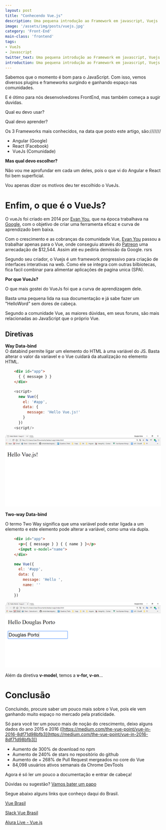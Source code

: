```yaml
---
layout: post
title: "Conhecendo Vue.js"
description: Uma pequena introdução ao Framework em javascript, Vuejs
image: '/assets/img/posts/vuejs.jpg'
category: 'Front-End'
main-class: 'frontend'
tags:
- VueJs
- Javascript
twitter_text: Uma pequena introdução ao Framework em javascript, Vuejs.
introduction: Uma pequena introdução ao Framework em javascript, Vuejs.
---
```




Sabemos que o momento é bom para o JavaScript. Com isso, vemos diversos plugins e frameworks surgindo e ganhando espaço nas comunidades.

E é ótimo para nós desenvolvedores FrontEnd, mas também começa a sugir duvidas.

Qual eu devo usar?

Qual devo aprender?

Os 3 Frameworks mais conhecidos, na data que posto este artigo, são:///////
- Angular (Google)
- React (Facebook)
- VueJs (Comunidade)

**Mas qual devo escolher?**

Não vou me aprofundar em cada um deles, pois o que vi do Angular e React foi bem superficial.

Vou apenas dizer os motivos deu ter escolhido o VueJs.

# Enfim, o que é o VueJs?

O vueJs foi criado em 2014 por [Evan You](https://medium.com/@youyuxi), que na época trabalhava na [Google](https://google.com), com o objetivo de criar uma ferramenta eficaz e curva de aprendizado bem baixa.


Com o crescimento e as cobranças da comunidade Vue, [Evan You](https://medium.com/@youyuxi) passou a trabalhar apenas para o Vue, onde conseguiu através do [Patreon](https://www.patreon.com/evanyou) uma arrecadação de $12,544.
Assim até eu pediria demissão da Google. rsrs

 Segundo seu criador, o Vuejs é um framework progressivo para criação de interfaces interativas na web. Como ele se integra com outras bilbiotecas, fica facil combinar para alimentar aplicações de pagina unica (SPA).  

**Por que VueJs?**

O que mais gostei do VueJs foi que a curva de aprendizagem dele.

Basta uma pequena lida na sua documentação e já sabe fazer um "HelloWord" sem dores de cabeça.
 
Segundo a comunidade Vue, as maiores dúvidas, em seus foruns, são mais relacionadas ao JavaScript que o próprio Vue.

## Diretivas

**Way Data-bind**  
O databind permite ligar um elemento do HTML à uma variável do JS. Basta alterar o valor da variavel e o Vue cuidará da atualização no elemento HTML.  

```html
    <div id="app">
      { { message } }
    </div>
```


```javascript
    <script>
      new Vue({
        el: '#app',
        data: {
          message: 'Hello Vue.js!'
        }
      })
    <script/>
```


![Way Data-bind](/assets/img/posts/directiva.png)


**Two-way Data-bind** 

O termo Two Way significa que uma variável pode estar ligada a um elemento e este elemento pode alterar a variável, como uma via dupla.  

```html
    <div id="app">
      <p>{ { message } } { { name } }</p>
      <input v-model="name">
    </div>
```
```javascript
    new Vue({
      el: '#app',
      data: {
        message: 'Hello ',
        name: ''
      }
    })
```


![Two-way Data-bind](/assets/img/posts/directiva2.png)

Além da diretiva **v-model**, temos a **v-for, v-on**…


# Conclusão

Concluindo, procure saber um pouco mais sobre o Vue, pois ele vem ganhando muito espaço no mercado pela praticidade.

Só para você ter um pouco mais de noção do crescimento, deixo alguns dados do ano 2015 e 2016 ([https://medium.com/the-vue-point/vue-in-2016-8df71d98bfb3](https://medium.com/the-vue-point/vue-in-2016-8df71d98bfb3))

-   Aumento de 300% de download no npm
-   Aumento de 240% de stars no repositório do github
-   Aumento de + 268% de Pull Request mergeados no core do Vue
-   84,098 usuários ativos semanais da Chrome DevTools


Agora é só ler um pouco a documentação e entrar de cabeça!

Dúvidas ou sugestão? [Vamos bater um papo](/contato)


Segue abaixo alguns links que conheço daqui do Brasil.

[Vue Brasil](http://vuejs-brasil.com.br/)

[Slack Vue Brasil](https://vue-brasil.slack.com/)

[Alura Live - Vue.js](https://www.youtube.com/watch?v=ruH6R9Puj6o)
